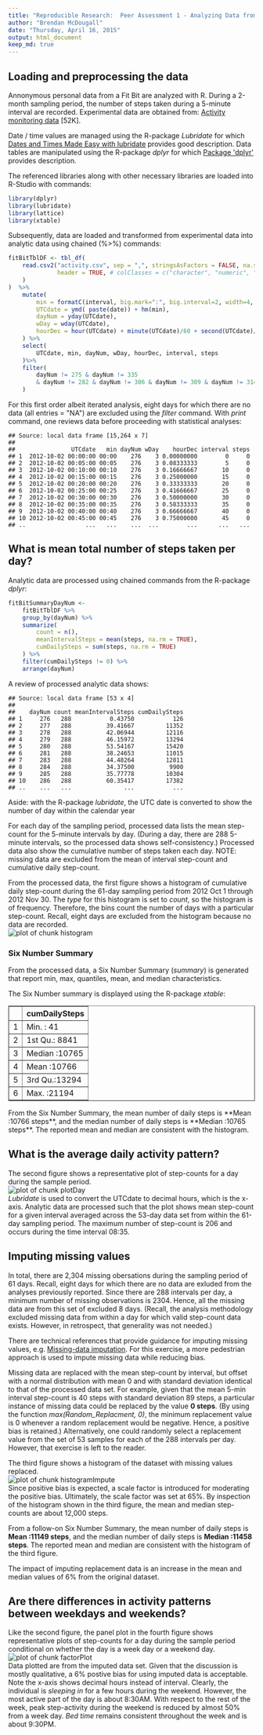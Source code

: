 ```yaml
---
title: "Reproducible Research:  Peer Assessment 1 - Analyzing Data from FitBit"
author: "Brendan McDougall"
date: "Thursday, April 16, 2015"
output: html_document
keep_md: true
---
```


## Loading and preprocessing the data
Annonymous personal data from a Fit Bit are analyzed with R.  During a 2-month sampling period, the number of steps taken during a 5-minute interval are recorded.  Experimental data are obtained from: [Activity monitoring data](https://d396qusza40orc.cloudfront.net/repdata%2Fdata%2Factivity.zip) [52K].

Date / time values are managed using the R-package *Lubridate* for which [Dates and Times Made Easy with lubridate](http://www.jstatsoft.org/v40/i03/paper) provides good description.  Data tables are manipulated using the R-package *dplyr* for which [Package 'dplyr'](http://cran.r-project.org/web/packages/dplyr/dplyr.pdf) provides description.

The referenced libraries along with other necessary libraries are loaded into R-Studio with commands:

```r
library(dplyr)
library(lubridate)
library(lattice)
library(xtable)
```

Subsequently, data are loaded and transformed from experimental data into analytic data using chained (%>%) commands:

```r
fitBitTblDF <- tbl_df(
    read.csv2("activity.csv", sep = ",", stringsAsFactors = FALSE, na.strings = "NA",
              header = TRUE, # colClasses = c("character", "numeric", "numeric")
    )
)  %>%
    mutate(
        min = formatC(interval, big.mark=":", big.interval=2, width=4, flag = "0"),
        UTCdate = ymd( paste(date)) + hm(min),
        dayNum = yday(UTCdate),
        wDay = wday(UTCdate),
        hourDec = hour(UTCdate) + minute(UTCdate)/60 + second(UTCdate)/3600
    ) %>%
    select(
        UTCdate, min, dayNum, wDay, hourDec, interval, steps
    )%>%
    filter(
        dayNum != 275 & dayNum != 335
        & dayNum != 282 & dayNum != 306 & dayNum != 309 & dayNum != 314 & dayNum != 315 & dayNum != 319
    )
```
For this first order albeit iterated analysis, eight days for which there are no data (all entries = "NA") are excluded using the *filter* command. With *print* command, one reviews data before proceeding with statistical analyses:

```
## Source: local data frame [15,264 x 7]
## 
##                UTCdate   min dayNum wDay    hourDec interval steps
## 1  2012-10-02 00:00:00 00:00    276    3 0.00000000        0     0
## 2  2012-10-02 00:05:00 00:05    276    3 0.08333333        5     0
## 3  2012-10-02 00:10:00 00:10    276    3 0.16666667       10     0
## 4  2012-10-02 00:15:00 00:15    276    3 0.25000000       15     0
## 5  2012-10-02 00:20:00 00:20    276    3 0.33333333       20     0
## 6  2012-10-02 00:25:00 00:25    276    3 0.41666667       25     0
## 7  2012-10-02 00:30:00 00:30    276    3 0.50000000       30     0
## 8  2012-10-02 00:35:00 00:35    276    3 0.58333333       35     0
## 9  2012-10-02 00:40:00 00:40    276    3 0.66666667       40     0
## 10 2012-10-02 00:45:00 00:45    276    3 0.75000000       45     0
## ..                 ...   ...    ...  ...        ...      ...   ...
```




## What is mean total number of steps taken per day?
Analytic data are processed using chained commands from the R-package *dplyr*:

```r
fitBitSummaryDayNum <-
    fitBitTblDF %>%
    group_by(dayNum) %>%
    summarize(
        count = n(),
        meanIntervalSteps = mean(steps, na.rm = TRUE),
        cumDailySteps = sum(steps, na.rm = TRUE)
    ) %>%
    filter(cumDailySteps != 0) %>%
    arrange(dayNum)
```
A review of processed analytic data shows:

```
## Source: local data frame [53 x 4]
## 
##    dayNum count meanIntervalSteps cumDailySteps
## 1     276   288           0.43750           126
## 2     277   288          39.41667         11352
## 3     278   288          42.06944         12116
## 4     279   288          46.15972         13294
## 5     280   288          53.54167         15420
## 6     281   288          38.24653         11015
## 7     283   288          44.48264         12811
## 8     284   288          34.37500          9900
## 9     285   288          35.77778         10304
## 10    286   288          60.35417         17382
## ..    ...   ...               ...           ...
```
Aside: with the R-package *lubridate*, the UTC date is converted to show the number of day within the calendar year

For each day of the sampling period, processed data lists the mean step-count for the 5-minute intervals by day.  (During a day, there are 288 5-minute intervals, so the processed data shows self-consistency.)  Processed data also show the cumulative number of steps taken each day.  NOTE:  missing data are excluded from the mean of interval step-count and cumulative daily step-count.

From the processed data, the first figure shows a histogram of cumulative daily step-count during the 61-day sampling period from 2012 Oct 1 through 2012 Nov 30.  The *type* for this histogram is set to *count*, so the histogram is of frequency.  Therefore, the bins count the number of days with a particular step-count.  Recall, eight days are excluded from the histogram because no data are recorded.
<img src="figure/histogram-1.png" title="plot of chunk histogram" alt="plot of chunk histogram" style="display: block; margin: auto;" />


### Six Number Summary
From the processed data, a Six Number Summary (*summary*) is generated that report min, max, quantiles, mean, and median characteristics.

The Six Number summary is displayed using the R-package *xtable*:
<!-- html table generated in R 3.1.2 by xtable 1.7-4 package -->
<!-- Sat Apr 18 06:30:12 2015 -->
<table border=1>
<tr> <th>  </th> <th> cumDailySteps </th>  </tr>
  <tr> <td align="right"> 1 </td> <td> Min.   :   41   </td> </tr>
  <tr> <td align="right"> 2 </td> <td> 1st Qu.: 8841   </td> </tr>
  <tr> <td align="right"> 3 </td> <td> Median :10765   </td> </tr>
  <tr> <td align="right"> 4 </td> <td> Mean   :10766   </td> </tr>
  <tr> <td align="right"> 5 </td> <td> 3rd Qu.:13294   </td> </tr>
  <tr> <td align="right"> 6 </td> <td> Max.   :21194   </td> </tr>
   </table>
From the Six Number Summary, the mean number of daily steps is **Mean   :10766  steps**, and the median number of daily steps is **Median :10765   steps**.  The reported mean and median are consistent with the histogram.

## What is the average daily activity pattern?
The second figure shows a representative plot of step-counts for a day during the sample period.
<img src="figure/plotDay-1.png" title="plot of chunk plotDay" alt="plot of chunk plotDay" style="display: block; margin: auto;" />
*Lubridate* is used to convert the UTCdate to decimal hours, which is the x-axis.  Analytic data are processed such that the plot shows mean step-count for a given interval averaged across the 53-day data set from within the 61-day sampling period.  The maximum number of step-count is 206 and occurs during the time interval 08:35.



## Imputing missing values
In total, there are 2,304 missing obersations during the sampling period of 61 days.  Recall, eight days for which there are no data are exluded from the analyses previously reported.  Since there are 288 intervals per day, a minimum number of missing observations is 2304.  Hence, all the missing data are from this set of excluded 8 days.  (Recall, the analysis methodology excluded missing data from within a day for which valid step-count data exists. However, in retrospect, that generality was not needed.)

There are technical references that provide guidance for imputing missing values, e.g. [Missing-data imputation](http://www.stat.columbia.edu/~gelman/arm/missing.pdf).  For this exercise, a more pedestrian approach is used to impute missing data while reducing bias.

Missing data are replaced with the mean step-count by interval, but offset with a normal distribution with mean 0 and with standard deviation identical to that of the processed data set.  For example, given that the mean 5-min interval step-count is 40 steps with standard deviation 89 steps, a particular instance of missing data could be replaced by the value **0 steps**.  (By using the function *max(Random_Replacment, 0)*, the minimum replacement value is 0 whenever a random replacement would be negative.  Hence, a positive bias is retained.)  Alternatively, one could randomly select a replacement value from the set of 53 samples for each of the 288 intervals per day.  However, that exercise is left to the reader.

The third figure shows a histogram of the dataset with missing values replaced.
<img src="figure/histogramImpute-1.png" title="plot of chunk histogramImpute" alt="plot of chunk histogramImpute" style="display: block; margin: auto;" />
Since positive bias is expected, a scale factor is introduced for moderating the positive bias.  Ultimately, the scale factor was set at 65%.  By inspection of the histogram shown in the third figure, the mean and median step-counts are about 12,000 steps.

From a follow-on Six Number Summary, the mean number of daily steps is **Mean   :11149   steps**, and the median number of daily steps is **Median :11458   steps**.  The reported mean and median are consistent with the histogram of the third figure.

The impact of imputing replacement data is an increase in the mean and median values of 6% from the original dataset.




## Are there differences in activity patterns between weekdays and weekends?
Like the second figure, the panel plot in the fourth figure shows representative plots of step-counts for a day during the sample period conditional on whether the day is a week day or a weekend day.
<img src="figure/factorPlot-1.png" title="plot of chunk factorPlot" alt="plot of chunk factorPlot" style="display: block; margin: auto;" />
Data plotted are from the imputed data set.  Given that the discussion is mostly qualitative, a 6% postive bias for using imputed data is acceptable.  Note the x-axis shows decimal hours instead of interval.  Clearly, the individual is *sleeping in* for a few hours during the weekend.  However, the most active part of the day is about 8:30AM.  With respect to the rest of the week, peak step-activity during the weekend is reduced by almost 50% from a week day.  *Bed time* remains consistent throughout the week and is about 9:30PM.

